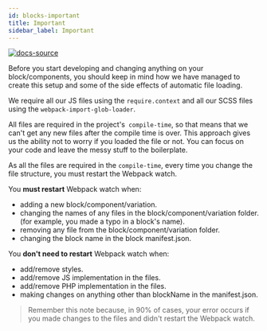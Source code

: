 ```yaml
---
id: blocks-important
title: Important
sidebar_label: Important
---
```


[![docs-source](https://img.shields.io/badge/source-eigthshift--frontend--libs-yellow?style=for-the-badge&logo=javascript&labelColor=2a2a2a)](https://github.com/infinum/eightshift-frontend-libs/tree/develop/blocks/init/src/blocks/)

Before you start developing and changing anything on your block/components, you should keep in mind how we have managed to create this setup and some of the side effects of automatic file loading.

We require all our JS files using the `require.context` and all our SCSS files using the `webpack-import-glob-loader`.

All files are required in the project's` compile-time`, so that means that we can't get any new files after the compile time is over. This approach gives us the ability not to worry if you loaded the file or not. You can focus on your code and leave the messy stuff to the boilerplate.

As all the files are required in the `compile-time`, every time you change the file structure, you must restart the Webpack watch.

You **must restart** Webpack watch when:

* adding a new block/component/variation.
* changing the names of any files in the block/component/variation folder. (for example, you made a typo in a block's name).
* removing any file from the block/component/variation folder.
* changing the block name in the block manifest.json.

You **don't need to restart** Webpack watch when:

* add/remove styles.
* add/remove JS implementation in the files.
* add/remove PHP implementation in the files.
* making changes on anything other than blockName in the manifest.json.

> Remember this note because, in 90% of cases, your error occurs if you made changes to the files and didn't restart the Webpack watch.
